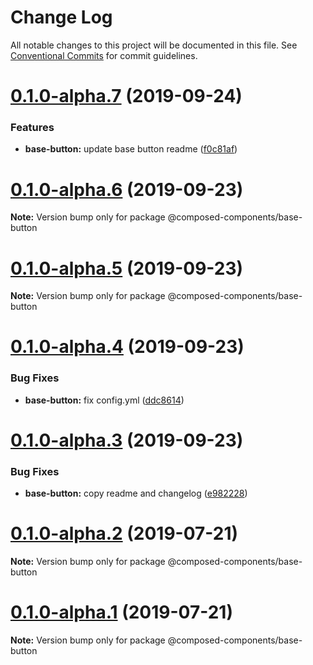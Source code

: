 # Change Log

All notable changes to this project will be documented in this file.
See [Conventional Commits](https://conventionalcommits.org) for commit guidelines.

# [0.1.0-alpha.7](https://github.com/composed-components/composed-components/compare/@composed-components/base-button@0.1.0-alpha.6...@composed-components/base-button@0.1.0-alpha.7) (2019-09-24)


### Features

* **base-button:** update base button readme ([f0c81af](https://github.com/composed-components/composed-components/commit/f0c81af))





# [0.1.0-alpha.6](https://github.com/composed-components/composed-components/compare/@composed-components/base-button@0.1.0-alpha.4...@composed-components/base-button@0.1.0-alpha.6) (2019-09-23)

**Note:** Version bump only for package @composed-components/base-button





# [0.1.0-alpha.5](https://github.com/composed-components/composed-components/compare/@composed-components/base-button@0.1.0-alpha.4...@composed-components/base-button@0.1.0-alpha.5) (2019-09-23)

**Note:** Version bump only for package @composed-components/base-button





# [0.1.0-alpha.4](https://github.com/composed-components/composed-components/compare/@composed-components/base-button@0.1.0-alpha.3...@composed-components/base-button@0.1.0-alpha.4) (2019-09-23)


### Bug Fixes

* **base-button:** fix config.yml ([ddc8614](https://github.com/composed-components/composed-components/commit/ddc8614))





# [0.1.0-alpha.3](https://github.com/composed-components/composed-components/compare/@composed-components/base-button@0.1.0-alpha.2...@composed-components/base-button@0.1.0-alpha.3) (2019-09-23)


### Bug Fixes

* **base-button:** copy readme and changelog ([e982228](https://github.com/composed-components/composed-components/commit/e982228))





# [0.1.0-alpha.2](https://github.com/composed-components/composed-components/compare/@composed-components/base-button@0.1.0-alpha.1...@composed-components/base-button@0.1.0-alpha.2) (2019-07-21)

**Note:** Version bump only for package @composed-components/base-button





# [0.1.0-alpha.1](https://github.com/composed-components/composed-components/compare/@composed-components/base-button@0.1.0-alpha.0...@composed-components/base-button@0.1.0-alpha.1) (2019-07-21)

**Note:** Version bump only for package @composed-components/base-button
